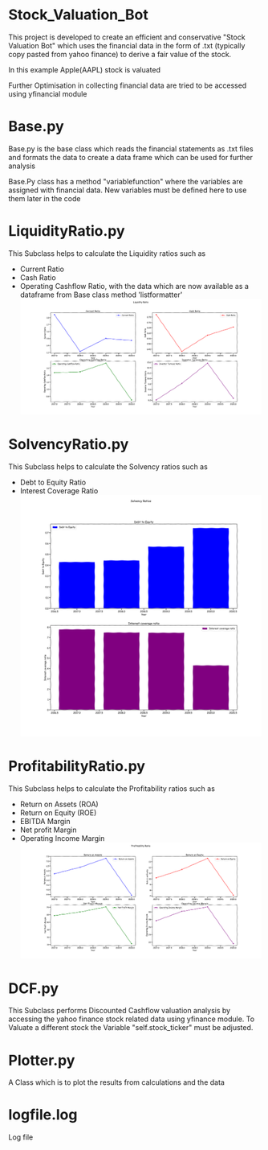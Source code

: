 # Stock_Valuation_Bot

This project is developed to create an efficient and conservative "Stock Valuation Bot"
which uses the financial data in the form of .txt (typically copy pasted from yahoo finance) to 
derive a fair value of the stock. 

In this example Apple(AAPL) stock is valuated

Further Optimisation in collecting financial data are tried to be accessed using yfinancial module

# Base.py
Base.py is the base class which reads the financial statements as .txt files and formats the data to create a data 
frame which can be used for further analysis

Base.Py class has a method "variablefunction" where the variables are assigned with financial data. New variables must be defined here to 
use them later in the code 


# LiquidityRatio.py
This Subclass helps to calculate the Liquidity ratios such as 
- Current Ratio
- Cash Ratio
- Operating Cashflow Ratio, with the data which are now available as a dataframe from Base class method 'listformatter'
![LiquidityRatio Graph](results/liqRatio.png)

# SolvencyRatio.py
This Subclass helps to calculate the Solvency ratios such as 
- Debt to Equity Ratio
- Interest Coverage Ratio
![SolvencyRatio Graph](results/solvRatio.png)

# ProfitabilityRatio.py
This Subclass helps to calculate the Profitability ratios such as 
- Return on Assets (ROA)
- Return on Equity (ROE)
- EBITDA Margin
- Net profit Margin
- Operating Income Margin
![ProfitabilityRatio Graph](results/profRatio.png)

# DCF.py
This Subclass performs Discounted Cashflow valuation analysis by accessing the yahoo finance stock related data using
yfinance module.
To Valuate a different stock the Variable "self.stock_ticker" must be adjusted.  


# Plotter.py
A Class which is to plot the results from calculations and the data 

# logfile.log
Log file 
